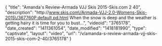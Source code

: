 {
    "title": "Amanda's Review-Armada VJJ Skis 2015-Skis.com 2 40",
    "description": "http:\/\/www.skis.com\/Armada-VJJ-2.0-Womens-Skis-2015\/367760P,default,pd.html When the snow is deep and the weather is getting hairy it is time for you to bust...",
    "videoid": "3765178",
    "date_created": "1411361054",
    "date_modified": "1418181990",
    "type": "captivate",
    "layout": "video",
    "url": "\/v\/amanda-s-review-armada-vjj-skis-2015-skis-com-2-40\/3765178"
}